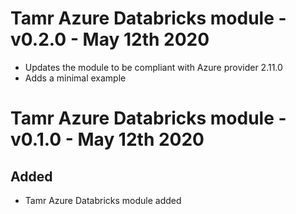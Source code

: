 # Tamr Azure Databricks module - v0.2.0 - May 12th 2020
* Updates the module to be compliant with Azure provider 2.11.0
* Adds a minimal example

# Tamr Azure Databricks module - v0.1.0 - May 12th 2020
## Added
* Tamr Azure Databricks module added
